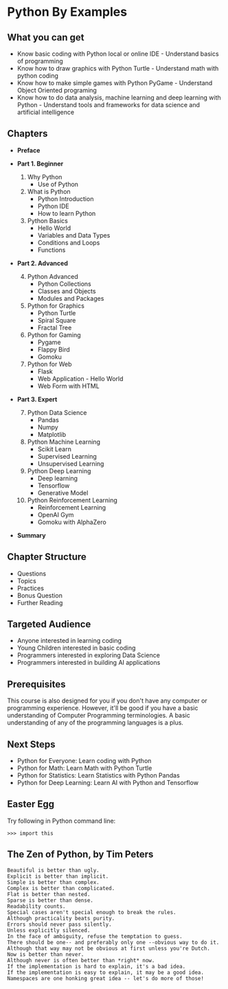 # Python By Examples

## What you can get

- Know basic coding with Python local or online IDE - Understand basics of programming
- Know how to draw graphics with Python Turtle - Understand math with python coding
- Know how to make simple games with Python PyGame - Understand Object Oriented programing
- Know how to do data analysis, machine learning and deep learning with Python - Understand tools and frameworks for data science and artificial intelligence

## Chapters

*   **Preface**

*   **Part 1. Beginner**

    1.  Why Python
        *   Use of Python
    2.  What is Python
        *   Python Introduction
        *   Python IDE
        *   How to learn Python
    3.  Python Basics
        *   Hello World
        *   Variables and Data Types
        *   Conditions and Loops
        *   Functions
  
*   **Part 2. Advanced**

    4.  Python Advanced
        *   Python Collections
        *   Classes and Objects
        *   Modules and Packages
    5.  Python for Graphics
        *   Python Turtle
        *   Spiral Square
        *   Fractal Tree
    6.  Python for Gaming
        *   Pygame
        *   Flappy Bird
        *   Gomoku
    7.  Python for Web
        *   Flask
        *   Web Application - Hello World
        *   Web Form with HTML

*   **Part 3. Expert**

    7.  Python Data Science
        *   Pandas
        *   Numpy
        *   Matplotlib
    8.  Python Machine Learning
        *   Scikit Learn
        *   Supervised Learning
        *   Unsupervised Learning
    9.  Python Deep Learning
        *   Deep learning
        *   Tensorflow
        *   Generative Model
    10.  Python Reinforcement Learning
          * Reinforcement Learning
          * OpenAI Gym
          * Gomoku with AlphaZero

*   **Summary**

## Chapter Structure

* Questions
* Topics
* Practices
* Bonus Question
* Further Reading

## Targeted Audience

- Anyone interested in learning coding
- Young Children interested in basic coding
- Programmers interested in exploring Data Science
- Programmers interested in building AI applications

## Prerequisites

This course is also designed for you if you don't have any computer or programming experience. However, it'll be good if you have a basic understanding of Computer Programming terminologies. A basic understanding of any of the programming languages is a plus.

## Next Steps

- Python for Everyone: Learn coding with Python
- Python for Math: Learn Math with Python Turtle
- Python for Statistics: Learn Statistics with Python Pandas
- Python for Deep Learning: Learn AI with Python and Tensorflow

## Easter Egg

Try following in Python command line:

`>>> import this`

## The Zen of Python, by Tim Peters
```
Beautiful is better than ugly.
Explicit is better than implicit.
Simple is better than complex.
Complex is better than complicated.
Flat is better than nested.
Sparse is better than dense.
Readability counts.
Special cases aren't special enough to break the rules.
Although practicality beats purity.
Errors should never pass silently.
Unless explicitly silenced.
In the face of ambiguity, refuse the temptation to guess.
There should be one-- and preferably only one --obvious way to do it.
Although that way may not be obvious at first unless you're Dutch.
Now is better than never.
Although never is often better than *right* now.
If the implementation is hard to explain, it's a bad idea.
If the implementation is easy to explain, it may be a good idea.
Namespaces are one honking great idea -- let's do more of those!
```